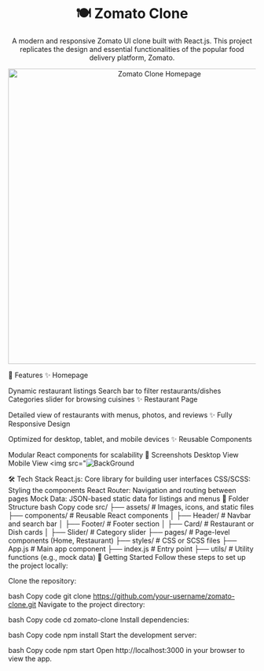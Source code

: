<h1 align="center">🍽️ Zomato Clone</h1> <p align="center"> A modern and responsive Zomato UI clone built with React.js. This project replicates the design and essential functionalities of the popular food delivery platform, Zomato. </p> <p align="center"> <img src="./assets/homepage.png" alt="Zomato Clone Homepage" width="600"/> </p>
🌟 Features
✨ Homepage

Dynamic restaurant listings
Search bar to filter restaurants/dishes
Categories slider for browsing cuisines
✨ Restaurant Page

Detailed view of restaurants with menus, photos, and reviews
✨ Fully Responsive Design

Optimized for desktop, tablet, and mobile devices
✨ Reusable Components

Modular React components for scalability
🎨 Screenshots
Desktop View	Mobile View
<img src="![BackGround](https://github.com/user-attachments/assets/f736d2ce-81c1-4fd5-a71e-b14819a48b16)

🛠️ Tech Stack
React.js: Core library for building user interfaces
CSS/SCSS: Styling the components
React Router: Navigation and routing between pages
Mock Data: JSON-based static data for listings and menus
📂 Folder Structure
bash
Copy code
src/
├── assets/           # Images, icons, and static files
├── components/       # Reusable React components
│   ├── Header/       # Navbar and search bar
│   ├── Footer/       # Footer section
│   ├── Card/         # Restaurant or Dish cards
│   ├── Slider/       # Category slider
├── pages/            # Page-level components (Home, Restaurant)
├── styles/           # CSS or SCSS files
├── App.js            # Main app component
├── index.js          # Entry point
├── utils/            # Utility functions (e.g., mock data)
🚀 Getting Started
Follow these steps to set up the project locally:

Clone the repository:

bash
Copy code
git clone https://github.com/your-username/zomato-clone.git
Navigate to the project directory:

bash
Copy code
cd zomato-clone
Install dependencies:

bash
Copy code
npm install
Start the development server:

bash
Copy code
npm start
Open http://localhost:3000 in your browser to view the app.


